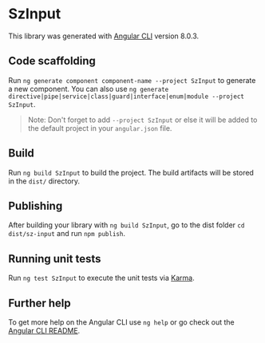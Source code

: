 # SzInput

This library was generated with [Angular CLI](https://github.com/angular/angular-cli) version 8.0.3.

## Code scaffolding

Run `ng generate component component-name --project SzInput` to generate a new component. You can also use `ng generate directive|pipe|service|class|guard|interface|enum|module --project SzInput`.
> Note: Don't forget to add `--project SzInput` or else it will be added to the default project in your `angular.json` file. 

## Build

Run `ng build SzInput` to build the project. The build artifacts will be stored in the `dist/` directory.

## Publishing

After building your library with `ng build SzInput`, go to the dist folder `cd dist/sz-input` and run `npm publish`.

## Running unit tests

Run `ng test SzInput` to execute the unit tests via [Karma](https://karma-runner.github.io).

## Further help

To get more help on the Angular CLI use `ng help` or go check out the [Angular CLI README](https://github.com/angular/angular-cli/blob/master/README.md).
